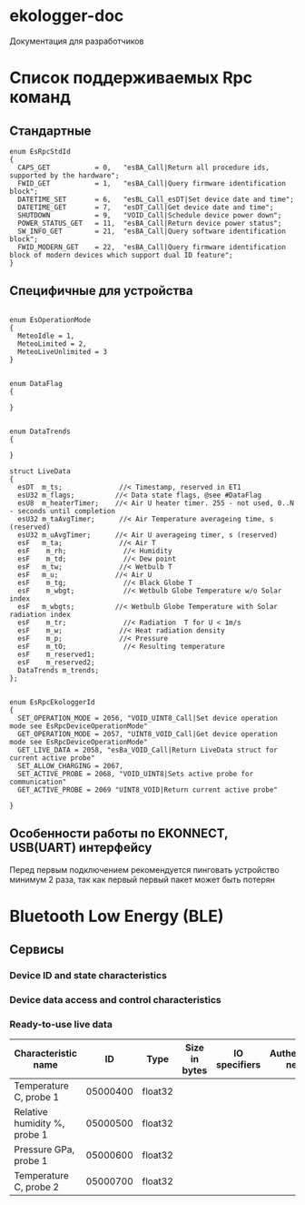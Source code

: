 # ekologger-doc
Документация для разработчиков
# Список поддерживаемых Rpc команд
## Стандартные 
```
enum EsRpcStdId
{
  CAPS_GET           = 0,   "esBA_Call|Return all procedure ids, supported by the hardware";
  FWID_GET           = 1,   "esBA_Call|Query firmware identification block";
  DATETIME_SET       = 6,   "esBL_Call_esDT|Set device date and time";
  DATETIME_GET       = 7,   "esDT_Call|Get device date and time";
  SHUTDOWN           = 9,   "VOID_Call|Schedule device power down";
  POWER_STATUS_GET   = 11,  "esBA_Call|Return device power status";
  SW_INFO_GET        = 21,  "esBA_Call|Query software identification block";
  FWID_MODERN_GET    = 22,  "esBA_Call|Query firmware identification block of modern devices which support dual ID feature";
}
```
## Специфичные для устройства
```

enum EsOperationMode
{
  MeteoIdle = 1, 
  MeteoLimited = 2,
  MeteoLiveUnlimited = 3
}


enum DataFlag
{
  
}


enum DataTrends
{
  
}

struct LiveData
{
  esDT  m_ts;              //< Timestamp, reserved in ET1
  esU32 m_flags;          //< Data state flags, @see #DataFlag
  esU8  m_heaterTimer;    //< Air U heater timer. 255 - not used, 0..N - seconds until completion
  esU32 m_taAvgTimer;      //< Air Temperature averageing time, s (reserved)
  esU32 m_uAvgTimer;      //< Air U averageing timer, s (reserved)
  esF   m_ta;              //< Air T
  esF    m_rh;              //< Humidity
  esF    m_td;              //< Dew point
  esF   m_tw;              //< Wetbulb T
  esF   m_u;              //< Air U
  esF    m_tg;              //< Black Globe T
  esF    m_wbgt;            //< Wetbulb Globe Temperature w/o Solar index
  esF   m_wbgts;          //< Wetbulb Globe Temperature with Solar radiation index
  esF    m_tr;              //< Radiation  T for U < 1m/s
  esF    m_w;              //< Heat radiation density
  esF    m_p;              //< Pressure
  esF    m_tO;              //< Resulting temperature
  esF    m_reserved1;
  esF    m_reserved2;
  DataTrends m_trends;
};


enum EsRpcEkologgerId
{
  SET_OPERATION_MODE = 2056, "VOID_UINT8_Call|Set device operation mode see EsRpcDeviceOperationMode"
  GET_OPERATION_MODE = 2057, "UINT8_VOID_Call|Get device operation mode see EsRpcDeviceOperationMode"
  GET_LIVE_DATA = 2058, "esBa_VOID_Call|Return LiveData struct for current active probe"
  SET_ALLOW_CHARGING = 2067,
  SET_ACTIVE_PROBE = 2068, "VOID_UINT8|Sets active probe for communication"
  GET_ACTIVE_PROBE = 2069 "UINT8_VOID|Return current active probe"
  
}
```
## Особенности работы по EKONNECT, USB(UART) интерфейсу
Перед первым подключением рекомендуется пинговать устройство минимум 2 раза, так как первый первый пакет может быть потерян
# Bluetooth Low Energy (BLE)
## Сервисы
### Device ID and state characteristics
### Device data access and control characteristics
### Ready-to-use live data
| Characteristic name          | ID        | Type    | Size in bytes | IO specifiers | Authentication needed | Is optional | Description |
| -----------------------------| --------- | --------| ------------- | ------------- | --------------------- |-------------|-------------| 
| Temperature C, probe 1       | 05000400  | float32 |
| Relative humidity %, probe 1 | 05000500  | float32 |
| Pressure GPa, probe 1        | 05000600  | float32 |
| Temperature C, probe 2       | 05000700  | float32 |
